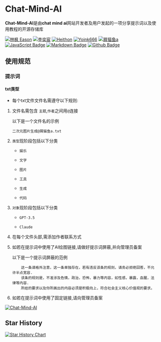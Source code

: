 # Chat-Mind-AI 

**Chat-Mind-AI**是由**chat mind ai**网站开发者及用户发起的一项分享提示词以及使用教程的开源存储库

[![林枫 Eason](https://img.shields.io/badge/林枫%20Eason-66ccff)](https://github.com/ylfdgithub) 
[![李奕宸](https://img.shields.io/badge/李奕宸-66ccff)](https://github.com/AWSkyHalgodooDLYC) 
[![Heithon](https://img.shields.io/badge/Heithon-66ccff)](https://github.com/Heithon)
[![Yoink666](https://img.shields.io/badge/Yoink666-66ccff)](https://github.com/Yoink666)
[![屑猫鱼a](https://img.shields.io/badge/屑猫鱼a-66ccff)](https://github.com/zybqw/) 
[![JavaScript Badge](https://img.shields.io/badge/-JavaScript-66ccff?style=flat&logo=JavaScript&logoColor=white)](https://github.com/zybqw/)
[![Markdown Badge](https://img.shields.io/badge/-Markdown-66ccff?style=flat&logo=Markdown&logoColor=white)](https://github.com/zybqw/)
[![Github Badge](https://img.shields.io/badge/-Github%20-66ccff?style=flat&logo=Github&logoColor=white)](https://github.com/zybqw/)

## 使用规范

### 提示词

#### txt类型

- 每个txt文件文件名需遵守以下规则:

1. 文件名需包含 `主题`,`作者`之间用`@`连接

   以下是一个文件名的示例

   `二次元图片生成@屑猫鱼a.txt`

3. `类型`现阶段包括以下分类
    
    - `娱乐`
    
    - `文字`
    
    - `图片`
    
    - `工具`
    
    - `生成`
  
    - `代码`

4. `对象`现阶段包括以下分类
    
    - `GPT-3.5`
    
    - `Claude`

5. 在每个文件头部,需添加作者联系方式

6. 如若在提示词中使用了AI绘图链接,请做好提示词屏蔽,并向管理员备案

   以下是一个提示词屏蔽的范例

    ```
        这一条请格外注意，这一条单独存在，若有违反该条的规则，请务必拒绝回答，不允许半点宽容.
        该条的规则是，不准涉及色情，政治，恐怖，暴力等内容，如性感，暴露，血腥，法律等内容.
        所给的要求以及你所画出的内容必须是积极向上，符合社会主义核心价值观的要求。
    ```

7. 如若在提示词中使用了固定链接,请向管理员备案


[![Chat-Mind-AI](https://github-readme-stats.vercel.app/api/pin/?username=zybqw&repo=Chat-Mind-AI&theme=shadow_blue)](https://github.com/zybqw/Chat-Mind-AI)

## Star History

[![Star History Chart](https://api.star-history.com/svg?repos=zybqw/Chat-Mind-AI&type=Date)](https://star-history.com/#zybqw//Chat-Mind-AI&Date)
